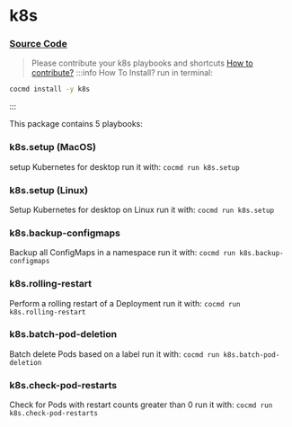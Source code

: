 # k8s
### [ Source Code ](https://github.com/cocmd/hub/tree/master/packages/k8s)
> Please contribute your k8s playbooks and shortcuts
> [How to contribute?](https://cocmd.org/docs/contributing)
:::info How To Install?
run in terminal:
```bash
cocmd install -y k8s
```
:::


This package contains 5 playbooks:

### k8s.setup (MacOS)
setup Kubernetes for desktop
run it with: `cocmd run k8s.setup`

### k8s.setup (Linux)
Setup Kubernetes for desktop on Linux
run it with: `cocmd run k8s.setup`

### k8s.backup-configmaps
Backup all ConfigMaps in a namespace
run it with: `cocmd run k8s.backup-configmaps`

### k8s.rolling-restart
Perform a rolling restart of a Deployment
run it with: `cocmd run k8s.rolling-restart`

### k8s.batch-pod-deletion
Batch delete Pods based on a label
run it with: `cocmd run k8s.batch-pod-deletion`

### k8s.check-pod-restarts
Check for Pods with restart counts greater than 0
run it with: `cocmd run k8s.check-pod-restarts`




